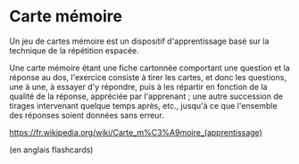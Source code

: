# Carte mémoire

Un jeu de cartes mémoire est un dispositif d'apprentissage basé sur la technique de la répétition espacée.

Une carte mémoire étant une fiche cartonnée comportant une question et la réponse au dos, l'exercice consiste à tirer les cartes, et donc les questions, une à une, à essayer d'y répondre, puis à les répartir en fonction de la qualité de la réponse, appréciée par l'apprenant ; une autre succession de tirages intervenant quelque temps après, etc., jusqu'à ce que l'ensemble des réponses soient données sans erreur.

https://fr.wikipedia.org/wiki/Carte_m%C3%A9moire_(apprentissage)

(en anglais flashcards)
